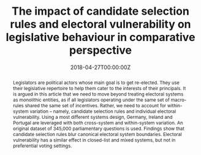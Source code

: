 ---
title: 'The impact of candidate selection rules and electoral vulnerability on legislative behaviour in comparative perspective'

# Authors
# If you created a profile for a user (e.g. the default `admin` user), write the username (folder name) here
# and it will be replaced with their full name and linked to their profile.
authors:
  - Jorge M. Fernandes
  - Lucas Geese
  - Carsten Schwemmer

date: '2018-04-27T00:00:00Z'
doi: ''

# Schedule page publish date (NOT publication's date).
publishDate: '2018-04-27T00:00:00Z'

# Publication type.
# Accepts a single type but formatted as a YAML list (for Hugo requirements).
# Enter a publication type from the CSL standard.
publication_types: ['article-journal']

# Publication name and optional abbreviated publication name.
publication: "*European Journal of Political Research*"
publication_short: ""

abstract: Legislators are political actors whose main goal is to get re-elected. They use their legislative repertoire to help them cater to the interests of their principals. It is argued in this article that we need to move beyond treating electoral systems as monolithic entities, as if all legislators operating under the same set of macro-rules shared the same set of incentives. Rather, we need to account for within-system variation – namely, candidate selection rules and individual electoral vulnerability. Using a most different systems design, Germany, Ireland and Portugal are leveraged with both cross-system and within-system variation. An original dataset of 345,000 parliamentary questions is used. Findings show that candidate selection rules blur canonical electoral system boundaries. Electoral vulnerability has a similar effect in closed-list and mixed systems, but not in preferential voting settings.

featured: false

# Custom links (uncomment lines below)
# links:
# - name: Custom Link
#   url: http://example.org

url_pdf: 'https://ejpr.onlinelibrary.wiley.com/doi/abs/10.1111/1475-6765.12281'
url_code: ''
url_dataset: ''
url_poster: ''
url_project: ''
url_slides: ''
url_source: ''
url_video: ''

# Featured image
# To use, add an image named `featured.jpg/png` to your page's folder.
image:
  caption: 'Image credit: [**Unsplash**](https://unsplash.com/photos/pLCdAaMFLTE)'
  focal_point: ''
  preview_only: false

# Associated Projects (optional).
#   Associate this publication with one or more of your projects.
#   Simply enter your project's folder or file name without extension.
#   E.g. `internal-project` references `content/project/internal-project/index.md`.
#   Otherwise, set `projects: []`.
projects: []

# Slides (optional).
#   Associate this publication with Markdown slides.
#   Simply enter your slide deck's filename without extension.
#   E.g. `slides: "example"` references `content/slides/example/index.md`.
#   Otherwise, set `slides: ""`.
slides: []
---